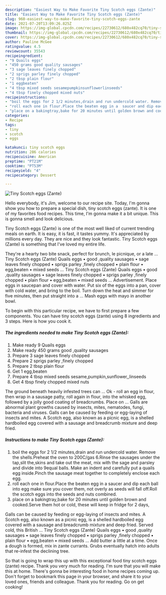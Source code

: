 ```yaml
---
description: "Easiest Way to Make Favorite Tiny Scotch eggs (Zante)"
title: "Easiest Way to Make Favorite Tiny Scotch eggs (Zante)"
slug: 960-easiest-way-to-make-favorite-tiny-scotch-eggs-zante
date: 2021-07-20T13:09:26.825Z
image: https://img-global.cpcdn.com/recipes/22730612/680x482cq70/tiny-scotch-eggs-zante-recipe-main-photo.jpg
thumbnail: https://img-global.cpcdn.com/recipes/22730612/680x482cq70/tiny-scotch-eggs-zante-recipe-main-photo.jpg
cover: https://img-global.cpcdn.com/recipes/22730612/680x482cq70/tiny-scotch-eggs-zante-recipe-main-photo.jpg
author: Pauline McGee
ratingvalue: 4.5
reviewcount: 35543
recipeingredient:
- "9 Quails eggs"
- "450 grams good quality sausages"
- "3 sage leaves finely chopped"
- "2 sprigs parley finely chopped"
- "2 tbsp plain flour"
- "1 eggbeaten"
- "4 tbsp mixed seeds sesamepumpkinsunflowerlinseeds"
- "4 tbsp finely chopped mixed nuts"
recipeinstructions:
- "boil the eggs for 2 1/2 minutes,drain and run undercold water. Remove the shells.Preheat the oven to 200C/gas 6.Rinse the sausages under the tap,slit the,skins and take out the meat, mix with the sage and parsley and divide into 9equal balls. Make an indent and carefully put a quails egg inside.Pinch the sausage meat together to completely enclose each egg."
- "roll each one in flour.Place the beaten egg in a  saucer and dip each ball into egg make sure you cover them, not overly as seeds will fall off.Roll the scotch eggs into the seeds and nuts combined."
- "place on a bakingtray,bake for 20 minutes until golden brown and cooked.Serve them hot or cold, these will keep in fridge for 2 days,"
categories:
- Recipe
tags:
- tiny
- scotch
- eggs

katakunci: tiny scotch eggs 
nutrition: 286 calories
recipecuisine: American
preptime: "PT21M"
cooktime: "PT53M"
recipeyield: "4"
recipecategory: Dessert

---
```



![Tiny Scotch eggs (Zante)](https://img-global.cpcdn.com/recipes/22730612/680x482cq70/tiny-scotch-eggs-zante-recipe-main-photo.jpg)

Hello everybody, it's Jim, welcome to our recipe site. Today, I'm gonna show you how to prepare a special dish, tiny scotch eggs (zante). It is one of my favorites food recipes. This time, I'm gonna make it a bit unique. This is gonna smell and look delicious.

Tiny Scotch eggs (Zante) is one of the most well liked of current trending meals on earth. It is easy, it is fast, it tastes yummy. It's appreciated by millions every day. They are nice and they look fantastic. Tiny Scotch eggs (Zante) is something that I've loved my entire life.

They&#39;re a hearty two bite snack, perfect for brunch, le picnique, or a late … Tiny Scotch eggs (Zante) Quails eggs • good ,quality sausages • sage leaves finely chopped • sprigs parley ,finely chopped • plain flour • egg,beaten • mixed seeds … Tiny Scotch eggs (Zante) Quails eggs • good ,quality sausages • sage leaves finely chopped • sprigs parley ,finely chopped • plain flour • egg,beaten • mixed seeds … Advertisement. Place eggs in saucepan and cover with water. Put six of the eggs into a pan, cover with cold water, and bring to the boil. Turn down the heat and simmer for five minutes, then put straight into a … Mash eggs with mayo in another bowl.


To begin with this particular recipe, we have to first prepare a few components. You can have tiny scotch eggs (zante) using 8 ingredients and 3 steps. Here is how you cook it.

<!--inarticleads1-->

##### The ingredients needed to make Tiny Scotch eggs (Zante):

1. Make ready 9 Quails eggs
1. Make ready 450 grams good ,quality sausages
1. Prepare 3 sage leaves finely chopped
1. Prepare 2 sprigs parley ,finely chopped
1. Prepare 2 tbsp plain flour
1. Get 1 egg,beaten
1. Prepare 4 tbsp mixed seeds sesame,pumpkin,sunflower,,linseeds
1. Get 4 tbsp finely chopped mixed nuts


The ground beneath heavily infested trees can … Ok - roll an egg in flour, then wrap in a sausage patty, roll again in flour, into the whisked egg, followed by a jolly good coating of breadcrumbs. Place on … Galls are abnormal plant growths caused by insects, mites, nematodes, fungi, bacteria and viruses. Galls can be caused by feeding or egg-laying of insects and mites. A Scotch egg, also known as a picnic egg, is a shelled hardboiled egg covered with a sausage and breadcrumb mixture and deep fried. 

<!--inarticleads2-->

##### Instructions to make Tiny Scotch eggs (Zante):

1. boil the eggs for 2 1/2 minutes,drain and run undercold water. Remove the shells.Preheat the oven to 200C/gas 6.Rinse the sausages under the tap,slit the,skins and take out the meat, mix with the sage and parsley and divide into 9equal balls. Make an indent and carefully put a quails egg inside.Pinch the sausage meat together to completely enclose each egg.
1. roll each one in flour.Place the beaten egg in a  saucer and dip each ball into egg make sure you cover them, not overly as seeds will fall off.Roll the scotch eggs into the seeds and nuts combined.
1. place on a bakingtray,bake for 20 minutes until golden brown and cooked.Serve them hot or cold, these will keep in fridge for 2 days,


Galls can be caused by feeding or egg-laying of insects and mites. A Scotch egg, also known as a picnic egg, is a shelled hardboiled egg covered with a sausage and breadcrumb mixture and deep fried. Served cold, this British … Tiny Scotch eggs (Zante) Quails eggs • good ,quality sausages • sage leaves finely chopped • sprigs parley ,finely chopped • plain flour • egg,beaten • mixed seeds … Add butter a little at a time. Once a dough is formed, mix in zante currants. Grubs eventually hatch into adults that re-infest the declining tree. 

So that is going to wrap this up with this exceptional food tiny scotch eggs (zante) recipe. Thank you very much for reading. I'm sure that you will make this at home. There's gonna be interesting food in home recipes coming up. Don't forget to bookmark this page in your browser, and share it to your loved ones, friends and colleague. Thank you for reading. Go on get cooking!
